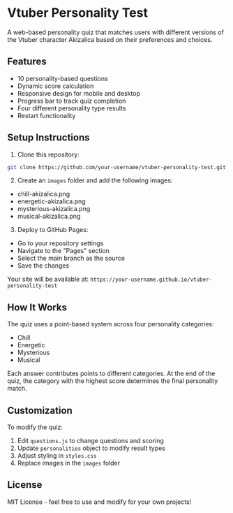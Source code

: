 # Vtuber Personality Test

A web-based personality quiz that matches users with different versions of the Vtuber character Akizalica based on their preferences and choices.

## Features

- 10 personality-based questions
- Dynamic score calculation
- Responsive design for mobile and desktop
- Progress bar to track quiz completion
- Four different personality type results
- Restart functionality

## Setup Instructions

1. Clone this repository:
```bash
git clone https://github.com/your-username/vtuber-personality-test.git
```

2. Create an `images` folder and add the following images:
- chill-akizalica.png
- energetic-akizalica.png
- mysterious-akizalica.png
- musical-akizalica.png

3. Deploy to GitHub Pages:
- Go to your repository settings
- Navigate to the "Pages" section
- Select the main branch as the source
- Save the changes

Your site will be available at: `https://your-username.github.io/vtuber-personality-test`

## How It Works

The quiz uses a point-based system across four personality categories:
- Chill
- Energetic
- Mysterious
- Musical

Each answer contributes points to different categories. At the end of the quiz, the category with the highest score determines the final personality match.

## Customization

To modify the quiz:
1. Edit `questions.js` to change questions and scoring
2. Update `personalities` object to modify result types
3. Adjust styling in `styles.css`
4. Replace images in the `images` folder

## License

MIT License - feel free to use and modify for your own projects!
